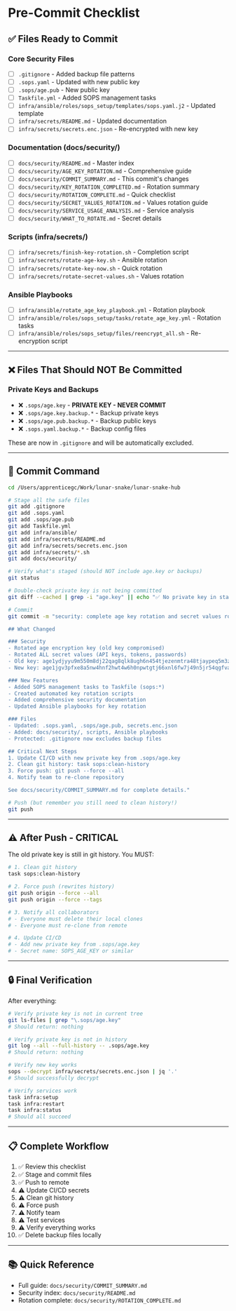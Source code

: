 # Pre-Commit Checklist

## ✅ Files Ready to Commit

### Core Security Files

- [ ] `.gitignore` - Added backup file patterns
- [ ] `.sops.yaml` - Updated with new public key
- [ ] `.sops/age.pub` - New public key
- [ ] `Taskfile.yml` - Added SOPS management tasks
- [ ] `infra/ansible/roles/sops_setup/templates/sops.yaml.j2` - Updated template
- [ ] `infra/secrets/README.md` - Updated documentation
- [ ] `infra/secrets/secrets.enc.json` - Re-encrypted with new key

### Documentation (docs/security/)

- [ ] `docs/security/README.md` - Master index
- [ ] `docs/security/AGE_KEY_ROTATION.md` - Comprehensive guide
- [ ] `docs/security/COMMIT_SUMMARY.md` - This commit's changes
- [ ] `docs/security/KEY_ROTATION_COMPLETED.md` - Rotation summary
- [ ] `docs/security/ROTATION_COMPLETE.md` - Quick checklist
- [ ] `docs/security/SECRET_VALUES_ROTATION.md` - Values rotation guide
- [ ] `docs/security/SERVICE_USAGE_ANALYSIS.md` - Service analysis
- [ ] `docs/security/WHAT_TO_ROTATE.md` - Secret details

### Scripts (infra/secrets/)

- [ ] `infra/secrets/finish-key-rotation.sh` - Completion script
- [ ] `infra/secrets/rotate-age-key.sh` - Ansible rotation
- [ ] `infra/secrets/rotate-key-now.sh` - Quick rotation
- [ ] `infra/secrets/rotate-secret-values.sh` - Values rotation

### Ansible Playbooks

- [ ] `infra/ansible/rotate_age_key_playbook.yml` - Rotation playbook
- [ ] `infra/ansible/roles/sops_setup/tasks/rotate_age_key.yml` - Rotation tasks
- [ ] `infra/ansible/roles/sops_setup/files/reencrypt_all.sh` - Re-encryption script

---

## ❌ Files That Should NOT Be Committed

### Private Keys and Backups

- ❌ `.sops/age.key` - **PRIVATE KEY - NEVER COMMIT**
- ❌ `.sops/age.key.backup.*` - Backup private keys
- ❌ `.sops/age.pub.backup.*` - Backup public keys
- ❌ `.sops.yaml.backup.*` - Backup config files

These are now in `.gitignore` and will be automatically excluded.

---

## 🚀 Commit Command

```bash
cd /Users/apprenticegc/Work/lunar-snake/lunar-snake-hub

# Stage all the safe files
git add .gitignore
git add .sops.yaml
git add .sops/age.pub
git add Taskfile.yml
git add infra/ansible/
git add infra/secrets/README.md
git add infra/secrets/secrets.enc.json
git add infra/secrets/*.sh
git add docs/security/

# Verify what's staged (should NOT include age.key or backups)
git status

# Double-check private key is not being committed
git diff --cached | grep -i "age.key" || echo "✅ No private key in staged changes"

# Commit
git commit -m "security: complete age key rotation and secret values rotation

## What Changed

### Security
- Rotated age encryption key (old key compromised)
- Rotated ALL secret values (API keys, tokens, passwords)
- Old key: age1ydjyyu9m550m8dj22qag8qlk8ugh6n454tjezenmtra48tjaypeq5m3zj0 (COMPROMISED)
- New key: age1jgv3pfxe8a5nw4hnf2hwt4w6h0npwtgtj66xnl6fw7j49n5jr54qgfvagl

### New Features
- Added SOPS management tasks to Taskfile (sops:*)
- Created automated key rotation scripts
- Added comprehensive security documentation
- Updated Ansible playbooks for key rotation

### Files
- Updated: .sops.yaml, .sops/age.pub, secrets.enc.json
- Added: docs/security/, scripts, Ansible playbooks
- Protected: .gitignore now excludes backup files

## Critical Next Steps
1. Update CI/CD with new private key from .sops/age.key
2. Clean git history: task sops:clean-history
3. Force push: git push --force --all
4. Notify team to re-clone repository

See docs/security/COMMIT_SUMMARY.md for complete details."

# Push (but remember you still need to clean history!)
git push
```

---

## ⚠️ After Push - CRITICAL

The old private key is still in git history. You MUST:

```bash
# 1. Clean git history
task sops:clean-history

# 2. Force push (rewrites history)
git push origin --force --all
git push origin --force --tags

# 3. Notify all collaborators
# - Everyone must delete their local clones
# - Everyone must re-clone from remote

# 4. Update CI/CD
# - Add new private key from .sops/age.key
# - Secret name: SOPS_AGE_KEY or similar
```

---

## 🔒 Final Verification

After everything:

```bash
# Verify private key is not in current tree
git ls-files | grep "\.sops/age.key"
# Should return: nothing

# Verify private key is not in history
git log --all --full-history -- .sops/age.key
# Should return: nothing

# Verify new key works
sops --decrypt infra/secrets/secrets.enc.json | jq '.'
# Should successfully decrypt

# Verify services work
task infra:setup
task infra:restart
task infra:status
# Should all succeed
```

---

## 📋 Complete Workflow

1. ✅ Review this checklist
2. ✅ Stage and commit files
3. ✅ Push to remote
4. ⚠️ Update CI/CD secrets
5. ⚠️ Clean git history
6. ⚠️ Force push
7. ⚠️ Notify team
8. ⚠️ Test services
9. ⚠️ Verify everything works
10. ✅ Delete backup files locally

---

## 📚 Quick Reference

- Full guide: `docs/security/COMMIT_SUMMARY.md`
- Security index: `docs/security/README.md`
- Rotation complete: `docs/security/ROTATION_COMPLETE.md`
